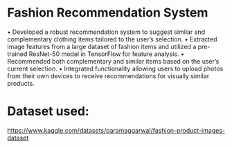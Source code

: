 # Fashion Recommendation System

• Developed a robust recommendation system to suggest similar and complementary clothing items tailored to the
user’s selection.
• Extracted image features from a large dataset of fashion items and utilized a pre-trained ResNet-50 model in
TensorFlow for feature analysis.
• Recommended both complementary and similar items based on the user’s current selection.
• Integrated functionality allowing users to upload photos from their own devices to receive recommendations for
visually similar products.

# Dataset used:
https://www.kaggle.com/datasets/paramaggarwal/fashion-product-images-dataset
